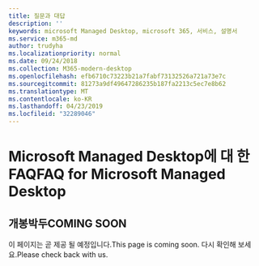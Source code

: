```yaml
---
title: 질문과 대답
description: ''
keywords: microsoft Managed Desktop, microsoft 365, 서비스, 설명서
ms.service: m365-md
author: trudyha
ms.localizationpriority: normal
ms.date: 09/24/2018
ms.collection: M365-modern-desktop
ms.openlocfilehash: efb6710c73223b21a7fabf73132526a721a73e7c
ms.sourcegitcommit: 81273a9df49647286235b187fa2213c5ec7e8b62
ms.translationtype: MT
ms.contentlocale: ko-KR
ms.lasthandoff: 04/23/2019
ms.locfileid: "32289046"
---
```

# <a name="faq-for-microsoft-managed-desktop"></a><span data-ttu-id="0bfbb-103">Microsoft Managed Desktop에 대 한 FAQ</span><span class="sxs-lookup"><span data-stu-id="0bfbb-103">FAQ for Microsoft Managed Desktop</span></span>

## <a name="coming-soon"></a><span data-ttu-id="0bfbb-104">개봉박두</span><span class="sxs-lookup"><span data-stu-id="0bfbb-104">COMING SOON</span></span>

<span data-ttu-id="0bfbb-105">이 페이지는 곧 제공 될 예정입니다.</span><span class="sxs-lookup"><span data-stu-id="0bfbb-105">This page is coming soon.</span></span> <span data-ttu-id="0bfbb-106">다시 확인해 보세요.</span><span class="sxs-lookup"><span data-stu-id="0bfbb-106">Please check back with us.</span></span>